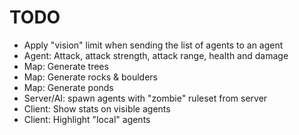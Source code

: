 # TODO
- Apply "vision" limit when sending the list of agents to an agent
- Agent: Attack, attack strength, attack range, health and damage
- Map: Generate trees
- Map: Generate rocks & boulders
- Map: Generate ponds
- Server/AI: spawn agents with "zombie" ruleset from server
- Client: Show stats on visible agents
- Client: Highlight "local" agents
